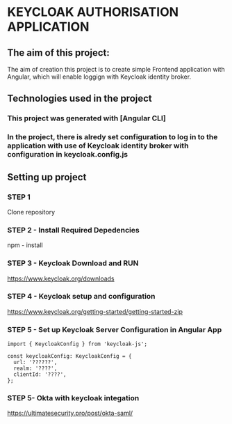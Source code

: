 # KEYCLOAK AUTHORISATION APPLICATION

## The aim of this project:

The aim of creation this project is to create simple Frontend application with Angular, which will enable loggign with Keycloak identity broker.

## Technologies used in the project

### This project was generated with [Angular CLI]

### In the project, there is alredy set configuration to log in to the application with use of Keycloak identity broker with configuration in keycloak.config.js 

## Setting up project 

### STEP 1

Clone repository

### STEP 2 - Install Required Depedencies

npm - install

### STEP 3 - Keycloak Download and RUN

https://www.keycloak.org/downloads

### STEP 4 - Keycloak setup and configuration

https://www.keycloak.org/getting-started/getting-started-zip

### STEP 5 - Set up Keycloak Server Configuration in Angular App

```
import { KeycloakConfig } from 'keycloak-js';

const keycloakConfig: KeycloakConfig = {
  url: '??????',
  realm: '????',
  clientId: '????',
};
```

### STEP 5- Okta with keycloak integation

https://ultimatesecurity.pro/post/okta-saml/


